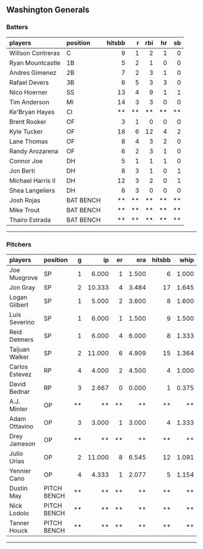 ## Washington Generals

### Batters

 
|players           |position  | hitsbb|  r| rbi| hr| sb| 
|:-----------------|:---------|------:|--:|---:|--:|--:| 
|Willson Contreras |C         |      9|  1|   2|  1|  0| 
|Ryan Mountcastle  |1B        |      5|  2|   1|  0|  0| 
|Andres Gimenez    |2B        |      7|  2|   3|  1|  0| 
|Rafael Devers     |3B        |      6|  5|   3|  3|  0| 
|Nico Hoerner      |SS        |     13|  4|   9|  1|  1| 
|Tim Anderson      |MI        |     14|  3|   3|  0|  0| 
|Ke'Bryan Hayes    |CI        |     **| **|  **| **| **| 
|Brent Rooker      |OF        |      3|  1|   0|  0|  0| 
|Kyle Tucker       |OF        |     18|  6|  12|  4|  2| 
|Lane Thomas       |OF        |      8|  4|   3|  2|  0| 
|Randy Arozarena   |OF        |      6|  2|   3|  1|  0| 
|Connor Joe        |DH        |      5|  1|   1|  1|  0| 
|Jon Berti         |DH        |      8|  3|   1|  0|  1| 
|Michael Harris II |DH        |     12|  3|   2|  0|  1| 
|Shea Langeliers   |DH        |      6|  3|   0|  0|  0| 
|Josh Rojas        |BAT BENCH |     **| **|  **| **| **| 
|Mike Trout        |BAT BENCH |     **| **|  **| **| **| 
|Thairo Estrada    |BAT BENCH |     **| **|  **| **| **| 


* * *

### Pitchers

 
|players        |position    |  g|     ip| er|   era| hitsbb|  whip| so|  w| sv| 
|:--------------|:-----------|--:|------:|--:|-----:|------:|-----:|--:|--:|--:| 
|Joe Musgrove   |SP          |  1|  6.000|  1| 1.500|      6| 1.000|  7|  1|  0| 
|Jon Gray       |SP          |  2| 10.333|  4| 3.484|     17| 1.645|  8|  0|  0| 
|Logan Gilbert  |SP          |  1|  5.000|  2| 3.600|      8| 1.600|  5|  1|  0| 
|Luis Severino  |SP          |  1|  6.000|  1| 1.500|      9| 1.500|  3|  0|  0| 
|Reid Detmers   |SP          |  1|  6.000|  4| 6.000|      8| 1.333|  6|  0|  0| 
|Taijuan Walker |SP          |  2| 11.000|  6| 4.909|     15| 1.364|  9|  1|  0| 
|Carlos Estevez |RP          |  4|  4.000|  2| 4.500|      4| 1.000|  4|  1|  1| 
|David Bednar   |RP          |  3|  2.667|  0| 0.000|      1| 0.375|  4|  0|  1| 
|A.J. Minter    |OP          | **|     **| **|    **|     **|    **| **| **| **| 
|Adam Ottavino  |OP          |  3|  3.000|  1| 3.000|      4| 1.333|  0|  0|  0| 
|Drey Jameson   |OP          | **|     **| **|    **|     **|    **| **| **| **| 
|Julio Urias    |OP          |  2| 11.000|  8| 6.545|     12| 1.091|  9|  1|  0| 
|Yennier Cano   |OP          |  4|  4.333|  1| 2.077|      5| 1.154|  3|  0|  0| 
|Dustin May     |PITCH BENCH | **|     **| **|    **|     **|    **| **| **| **| 
|Nick Lodolo    |PITCH BENCH | **|     **| **|    **|     **|    **| **| **| **| 
|Tanner Houck   |PITCH BENCH | **|     **| **|    **|     **|    **| **| **| **| 


* * *


